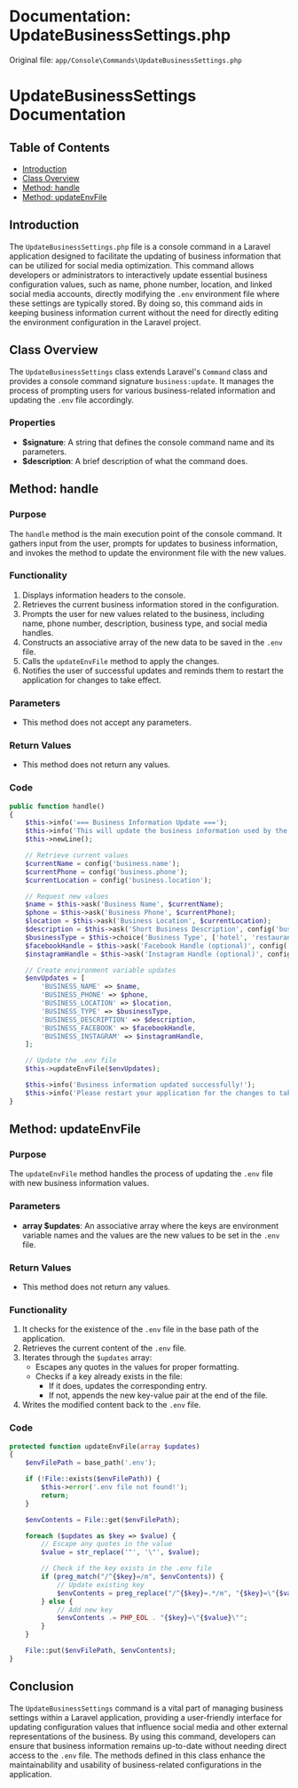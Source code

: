 # Documentation: UpdateBusinessSettings.php

Original file: `app/Console\Commands\UpdateBusinessSettings.php`

# UpdateBusinessSettings Documentation

## Table of Contents
- [Introduction](#introduction)
- [Class Overview](#class-overview)
- [Method: handle](#method-handle)
- [Method: updateEnvFile](#method-updateenvfile)

## Introduction
The `UpdateBusinessSettings.php` file is a console command in a Laravel application designed to facilitate the updating of business information that can be utilized for social media optimization. This command allows developers or administrators to interactively update essential business configuration values, such as name, phone number, location, and linked social media accounts, directly modifying the `.env` environment file where these settings are typically stored. By doing so, this command aids in keeping business information current without the need for directly editing the environment configuration in the Laravel project.

## Class Overview
The `UpdateBusinessSettings` class extends Laravel's `Command` class and provides a console command signature `business:update`. It manages the process of prompting users for various business-related information and updating the `.env` file accordingly.

### Properties
- **$signature**: A string that defines the console command name and its parameters.
- **$description**: A brief description of what the command does.

## Method: handle
### Purpose
The `handle` method is the main execution point of the console command. It gathers input from the user, prompts for updates to business information, and invokes the method to update the environment file with the new values.

### Functionality
1. Displays information headers to the console.
2. Retrieves the current business information stored in the configuration.
3. Prompts the user for new values related to the business, including name, phone number, description, business type, and social media handles.
4. Constructs an associative array of the new data to be saved in the `.env` file.
5. Calls the `updateEnvFile` method to apply the changes.
6. Notifies the user of successful updates and reminds them to restart the application for changes to take effect.

### Parameters
- This method does not accept any parameters.

### Return Values
- This method does not return any values.

### Code
```php
public function handle()
{
    $this->info('=== Business Information Update ===');
    $this->info('This will update the business information used by the AI agents.');
    $this->newLine();

    // Retrieve current values
    $currentName = config('business.name');
    $currentPhone = config('business.phone');
    $currentLocation = config('business.location');

    // Request new values
    $name = $this->ask('Business Name', $currentName);
    $phone = $this->ask('Business Phone', $currentPhone);
    $location = $this->ask('Business Location', $currentLocation);
    $description = $this->ask('Short Business Description', config('business.description'));
    $businessType = $this->choice('Business Type', ['hotel', 'restaurant', 'hotel_restaurant'], 'hotel_restaurant');
    $facebookHandle = $this->ask('Facebook Handle (optional)', config('business.social_media.facebook'));
    $instagramHandle = $this->ask('Instagram Handle (optional)', config('business.social_media.instagram'));

    // Create environment variable updates
    $envUpdates = [
        'BUSINESS_NAME' => $name,
        'BUSINESS_PHONE' => $phone,
        'BUSINESS_LOCATION' => $location,
        'BUSINESS_TYPE' => $businessType,
        'BUSINESS_DESCRIPTION' => $description,
        'BUSINESS_FACEBOOK' => $facebookHandle,
        'BUSINESS_INSTAGRAM' => $instagramHandle,
    ];

    // Update the .env file
    $this->updateEnvFile($envUpdates);

    $this->info('Business information updated successfully!');
    $this->info('Please restart your application for the changes to take effect.');
}
```

## Method: updateEnvFile
### Purpose
The `updateEnvFile` method handles the process of updating the `.env` file with new business information values.

### Parameters
- **array $updates**: An associative array where the keys are environment variable names and the values are the new values to be set in the `.env` file.

### Return Values
- This method does not return any values.

### Functionality
1. It checks for the existence of the `.env` file in the base path of the application.
2. Retrieves the current content of the `.env` file.
3. Iterates through the `$updates` array:
   - Escapes any quotes in the values for proper formatting.
   - Checks if a key already exists in the file:
     - If it does, updates the corresponding entry.
     - If not, appends the new key-value pair at the end of the file.
4. Writes the modified content back to the `.env` file.

### Code
```php
protected function updateEnvFile(array $updates)
{
    $envFilePath = base_path('.env');

    if (!File::exists($envFilePath)) {
        $this->error('.env file not found!');
        return;
    }

    $envContents = File::get($envFilePath);

    foreach ($updates as $key => $value) {
        // Escape any quotes in the value
        $value = str_replace('"', '\"', $value);

        // Check if the key exists in the .env file
        if (preg_match("/^{$key}=/m", $envContents)) {
            // Update existing key
            $envContents = preg_replace("/^{$key}=.*/m", "{$key}=\"{$value}\"", $envContents);
        } else {
            // Add new key
            $envContents .= PHP_EOL . "{$key}=\"{$value}\"";
        }
    }

    File::put($envFilePath, $envContents);
}
```

## Conclusion
The `UpdateBusinessSettings` command is a vital part of managing business settings within a Laravel application, providing a user-friendly interface for updating configuration values that influence social media and other external representations of the business. By using this command, developers can ensure that business information remains up-to-date without needing direct access to the `.env` file. The methods defined in this class enhance the maintainability and usability of business-related configurations in the application.